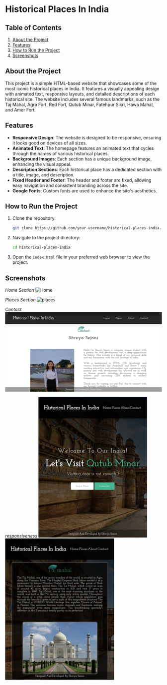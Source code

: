 # Historical Places In India

## Table of Contents
1. [About the Project](#about-the-project)
2. [Features](#features)
3. [How to Run the Project](#how-to-run-the-project)
4. [Screenshots](#screenshots)

## About the Project

This project is a simple HTML-based website that showcases some of the most iconic historical places in India. It features a visually appealing design with animated text, responsive layouts, and detailed descriptions of each historical site. The website includes several famous landmarks, such as the Taj Mahal, Agra Fort, Red Fort, Qutub Minar, Fatehpur Sikri, Hawa Mahal, and Amer Fort.


## Features

- **Responsive Design**: The website is designed to be responsive, ensuring it looks good on devices of all sizes.
- **Animated Text**: The homepage features an animated text that cycles through the names of various historical places.
- **Background Images**: Each section has a unique background image, enhancing the visual appeal.
- **Description Sections**: Each historical place has a dedicated section with a title, image, and description.
- **Fixed Header and Footer**: The header and footer are fixed, allowing easy navigation and consistent branding across the site.
- **Google Fonts**: Custom fonts are used to enhance the site's aesthetics.


## How to Run the Project

1. Clone the repository:
    ```bash
    git clone https://github.com/your-username/historical-places-india.git
    ```
2. Navigate to the project directory:
    ```bash
    cd historical-places-india
    ```
3. Open the `index.html` file in your preferred web browser to view the project.


## Screenshots

*Home Section*
<img src="home.PNG" alt="Home" width="600">


*Places Section*
<img src="place.PNG" alt="places" width="600">


*Contact*
<img src="contact.PNG" alt="contact" width="600">


*responsiveness*
<img src="home1.PNG" alt="home1" width="350">     <img src="place1.PNG" alt="place1" width="350">


